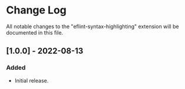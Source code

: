 # Change Log

All notable changes to the "eflint-syntax-highlighting" extension will be documented in this file.

## [1.0.0] - 2022-08-13
### Added
- Initial release.
